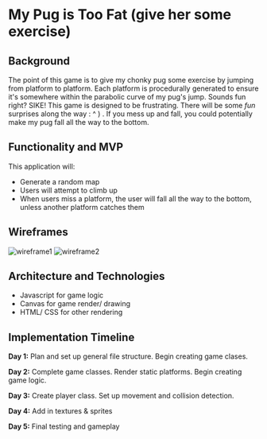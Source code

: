 # My Pug is Too Fat (give her some exercise)

## Background

The point of this game is to give my chonky pug some exercise by jumping from platform to platform. Each platform is procedurally generated to ensure it's somewhere within the parabolic curve of my pug's jump. Sounds fun right? SIKE! This game is designed to be frustrating. There will be some *fun* surprises along the way : ^ ) . If you mess up and fall, you could potentially make my pug fall all the way to the bottom. 


## Functionality and MVP

This application will:

- Generate a random map
- Users will attempt to climb up
- When users miss a platform, the user will fall all the way to the bottom, unless another platform catches them

## Wireframes
![wireframe1](https://i.ibb.co/p0cKzZg/IMG-3879-1.jpg)
![wireframe2](https://i.ibb.co/Gt74nRL/IMG-3877-1.jpg)
## Architecture and Technologies 

- Javascript for game logic
- Canvas for game render/ drawing
- HTML/ CSS for other rendering

## Implementation Timeline

<b>Day 1:</b> Plan and set up general file structure. Begin creating game clases. 

<b>Day 2:</b> Complete game classes. Render static platforms. Begin creating game logic.

<b>Day 3:</b> Create player class. Set up movement and collision detection.

<b>Day 4:</b> Add in textures & sprites

<b>Day 5:</b> Final testing and gameplay 